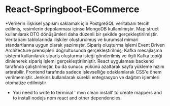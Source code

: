 # React-Springboot-ECommerce
*Verilerin ilişkisel yapısını saklamak için PostgreSQL veritabanı tercih edilmiş, resimlerin depolanması içinse MongoDB kullanılmıştır. Map struct kullanılarak DTO dönüşümleri daha düzenli bir şekilde gerçekleştirilmiştir. Veritabanı tablolarında ilişkiler oluşturulmuş ve kurumsal mimari standartlarına uygun olarak yazılmıştır. Sipariş oluşturma işlemi Event Driven Architecture prensipleri doğrultusunda gerçekleştirilmiş; Kafka mesajlaşma sistemi kullanılarak sipariş oluşturma isteği gönderilmiş ve ilgili Kafka topiği dinlenerek sipariş işlemi gerçekleştirilmiştir. React uygulaması backend tarafında çalıştırılmıştır, bu da sunucu yükünü azaltarak sayfa yükleme hızını artırabilir. Frontend tarafında sadece işlevselliğe odaklanılarak CSS'e önem verilmemiştir. Jenkins kullanılarak sürekli entegrasyon ve dağıtım işlemleri otomatize edilmiştir


* You need to write to terminal ' mvn clean install' to create mappers and to install nodejs npm react and other dependencies. 
